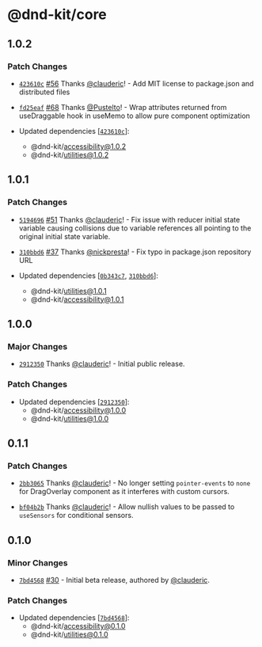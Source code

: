 # @dnd-kit/core

## 1.0.2

### Patch Changes

- [`423610c`](https://github.com/clauderic/dnd-kit/commit/423610ca48c5e5ca95545fdb5c5cfcfbd3d233ba) [#56](https://github.com/clauderic/dnd-kit/pull/56) Thanks [@clauderic](https://github.com/clauderic)! - Add MIT license to package.json and distributed files

- [`fd25eaf`](https://github.com/clauderic/dnd-kit/commit/fd25eaf7c114f73918bf83801890d970c9b56d18) [#68](https://github.com/clauderic/dnd-kit/pull/68) Thanks [@Pustelto](https://github.com/Pustelto)! - Wrap attributes returned from useDraggable hook in useMemo to allow pure component optimization

- Updated dependencies [[`423610c`](https://github.com/clauderic/dnd-kit/commit/423610ca48c5e5ca95545fdb5c5cfcfbd3d233ba)]:
  - @dnd-kit/accessibility@1.0.2
  - @dnd-kit/utilities@1.0.2

## 1.0.1

### Patch Changes

- [`5194696`](https://github.com/clauderic/dnd-kit/commit/5194696b4b91f26379cd3e6c11b2d66c92d32c5b) [#51](https://github.com/clauderic/dnd-kit/pull/51) Thanks [@clauderic](https://github.com/clauderic)! - Fix issue with reducer initial state variable causing collisions due to variable references all pointing to the original initial state variable.

- [`310bbd6`](https://github.com/clauderic/dnd-kit/commit/310bbd6370e85f8fb16cad149e6254600a5beb3a) [#37](https://github.com/clauderic/dnd-kit/pull/37) Thanks [@nickpresta](https://github.com/nickpresta)! - Fix typo in package.json repository URL

- Updated dependencies [[`0b343c7`](https://github.com/clauderic/dnd-kit/commit/0b343c7e88a68351f8a39f643e9f26b8e046ef48), [`310bbd6`](https://github.com/clauderic/dnd-kit/commit/310bbd6370e85f8fb16cad149e6254600a5beb3a)]:
  - @dnd-kit/utilities@1.0.1
  - @dnd-kit/accessibility@1.0.1

## 1.0.0

### Major Changes

- [`2912350`](https://github.com/clauderic/dnd-kit/commit/2912350c5008c2b0edda3bae30b5075a852dea63) Thanks [@clauderic](https://github.com/clauderic)! - Initial public release.

### Patch Changes

- Updated dependencies [[`2912350`](https://github.com/clauderic/dnd-kit/commit/2912350c5008c2b0edda3bae30b5075a852dea63)]:
  - @dnd-kit/accessibility@1.0.0
  - @dnd-kit/utilities@1.0.0

## 0.1.1

### Patch Changes

- [`2bb3065`](https://github.com/clauderic/dnd-kit/commit/2bb3065abeb83ca346c080715ee8bbe093459125) Thanks [@clauderic](https://github.com/clauderic)! - No longer setting `pointer-events` to `none` for DragOverlay component as it interferes with custom cursors.

- [`bf04b2b`](https://github.com/clauderic/dnd-kit/commit/bf04b2b7736dad0be66a2c9136bf18ec0417df62) Thanks [@clauderic](https://github.com/clauderic)! - Allow nullish values to be passed to `useSensors` for conditional sensors.

## 0.1.0

### Minor Changes

- [`7bd4568`](https://github.com/clauderic/dnd-kit/commit/7bd4568e9f339552fd73a9a4c888460b11195a5e) [#30](https://github.com/clauderic/dnd-kit/pull/30) - Initial beta release, authored by [@clauderic](https://github.com/clauderic).

### Patch Changes

- Updated dependencies [[`7bd4568`](https://github.com/clauderic/dnd-kit/commit/7bd4568e9f339552fd73a9a4c888460b11195a5e)]:
  - @dnd-kit/accessibility@0.1.0
  - @dnd-kit/utilities@0.1.0
